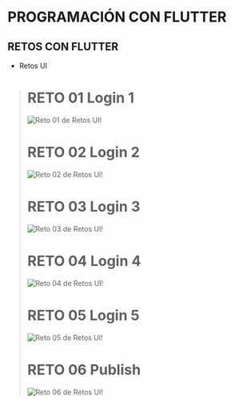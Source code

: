 # PROGRAMACIÓN CON FLUTTER
## RETOS CON FLUTTER

- Retos UI
>   # RETO 01 Login 1
>   ![Reto 01 de Retos UI!](login_practica_01/assets/login01.jpg "Login 01")
>   # RETO 02 Login 2
>   ![Reto 02 de Retos UI!](login_practica_01/assets/login02.jpg "Login 02")
>   # RETO 03 Login 3
>   ![Reto 03 de Retos UI!](login_practica_01/assets/login03.jpg "Login 03")
>   # RETO 04 Login 4
>   ![Reto 04 de Retos UI!](login_practica_01/assets/login04.jpg "Login 04")
>   # RETO 05 Login 5
>   ![Reto 05 de Retos UI!](login_practica_01/assets/login05.jpg "Login 05 con video")
>   # RETO 06 Publish
>   ![Reto 06 de Retos UI!](login_practica_01/assets/publish.jpg "Publicación de concierto")